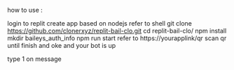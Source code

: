 how to use :


login to replit
create app based on nodejs
refer to shell
git clone https://github.com/clonerxyz/replit-bail-clo.git
cd replit-bail-clo/
npm install
mkdir baileys_auth_info
npm run start
refer to https://yourapplink/qr
scan qr until finish and oke
and your bot is up

type 1 on message

